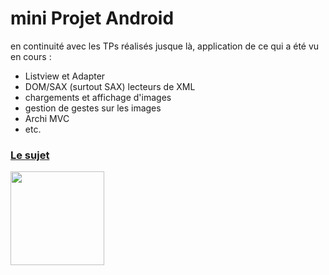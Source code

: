 # mini Projet Android

en continuité avec les TPs réalisés jusque là, application de ce qui a été vu en cours :

- Listview et Adapter
- DOM/SAX (surtout SAX) lecteurs de XML
- chargements et affichage d'images
- gestion de gestes sur les images
- Archi MVC
- etc. 

### [Le sujet](https://drive.google.com/file/d/0B6atA2y3UObIUmxXY0RHTWdRRUE/view?usp=sharing)

<img align="center" src="http://crackberry.com/sites/crackberry.com/files/styles/large/public/topic_images/2013/ANDROID.png?itok=xhm7jaxS" height="150" />